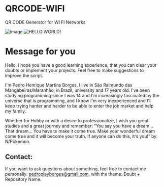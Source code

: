 # QRCODE-WIFI
QR CODE Generator for WI FI Networks

![image](https://user-images.githubusercontent.com/88720549/163514657-e76e4e9a-8cf8-4d88-be6f-401774380796.png)
![HELLO WORLD!](https://user-images.githubusercontent.com/88720549/163514606-d6fe5d04-396f-4ea8-91c8-77c5cc525fe1.png)

# Message for you
Hello, I hope you have a good learning experience, that you can clear your doubts or implement your projects. Feel free to make suggestions to improve the script.

I'm Pedro Henrique Martins Borges, I live in São Raimundo das Mangabeiras/Maranhão, in Brazil, university and 17 years old. I've been studying programming since I was 14 and I'm increasingly fascinated by the universe that is programming, and I know I'm very inexperienced and I'll keep trying harder and harder to be able to enter the job market and help my family.

Whether for Hobby or with a desire to professionalize, I wish you great studies and a great journey and remember: “You say you have a dream… That dream… You have to make it come true. Make your wonderful dream come true and it will become your truth. If anyone can do this, it's you!” by: N/Pokemon.

## Contact:
If you want to ask questions about something, feel free to contact me personally: pedroplayborges@gmail.com, with the theme: Doubt + Repository Name.
